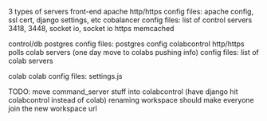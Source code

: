 3 types of servers
front-end
  apache
    http/https
    config files: apache config, ssl cert, django settings, etc
  cobalancer
    config files: list of control servers
    3418, 3448, socket io, socket io https
  memcached

control/db
  postgres
    config files: postgres config
  colabcontrol
    http/https
    polls colab servers (one day move to colabs pushing info)
    config files: list of colab servers

colab
  colab
    config files: settings.js


TODO:
move command_server stuff into colabcontrol (have django hit colabcontrol instead of colab)
renaming workspace should make everyone join the new workspace url
